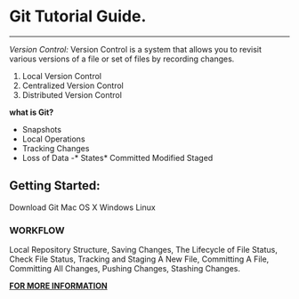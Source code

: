 # Git Tutorial Guide.
---

*Version Control:*
Version Control is a system that allows you to revisit various versions of a file or set of files by recording changes. 
1. Local Version Control
1. Centralized Version Control
1. Distributed Version Control

**what is Git?**
- Snapshots
- Local Operations
- Tracking Changes
- Loss of Data
-* States*
Committed
Modified
Staged

## Getting Started:
Download Git
Mac OS X
Windows
Linux

### WORKFLOW
Local Repository Structure,
Saving Changes,
The Lifecycle of File Status,
Check File Status,
Tracking and Staging A New File,
Committing A File,
Committing All Changes,
Pushing Changes,
Stashing Changes.

[**FOR MORE INFORMATION**](https://blog.udemy.com/git-tutorial-a-comprehensive-guide/#4)
